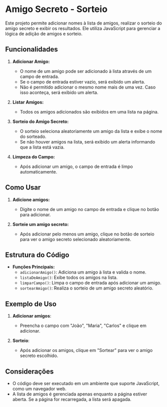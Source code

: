 # Amigo Secreto - Sorteio

Este projeto permite adicionar nomes à lista de amigos, realizar o sorteio do amigo secreto e exibir os resultados. Ele utiliza JavaScript para gerenciar a lógica de adição de amigos e sorteio.

## Funcionalidades

1. **Adicionar Amigo:**
   - O nome de um amigo pode ser adicionado à lista através de um campo de entrada.
   - Se o campo de entrada estiver vazio, será exibido um alerta.
   - Não é permitido adicionar o mesmo nome mais de uma vez. Caso isso aconteça, será exibido um alerta.

2. **Listar Amigos:**
   - Todos os amigos adicionados são exibidos em uma lista na página.

3. **Sorteio do Amigo Secreto:**
   - O sorteio seleciona aleatoriamente um amigo da lista e exibe o nome do sorteado.
   - Se não houver amigos na lista, será exibido um alerta informando que a lista está vazia.

4. **Limpeza do Campo:**
   - Após adicionar um amigo, o campo de entrada é limpo automaticamente.

## Como Usar

1. **Adicione amigos:**
   - Digite o nome de um amigo no campo de entrada e clique no botão para adicionar.

2. **Sorteie um amigo secreto:**
   - Após adicionar pelo menos um amigo, clique no botão de sorteio para ver o amigo secreto selecionado aleatoriamente.

## Estrutura do Código

- **Funções Principais:**
   - `adicionarAmigo()`: Adiciona um amigo à lista e valida o nome.
   - `listaDeAmigo()`: Exibe todos os amigos na lista.
   - `limparCampo()`: Limpa o campo de entrada após adicionar um amigo.
   - `sortearAmigo()`: Realiza o sorteio de um amigo secreto aleatório.

## Exemplo de Uso

1. **Adicionar amigos**:
   - Preencha o campo com "João", "Maria", "Carlos" e clique em adicionar.
   
2. **Sorteio**:
   - Após adicionar os amigos, clique em "Sortear" para ver o amigo secreto escolhido.

## Considerações

- O código deve ser executado em um ambiente que suporte JavaScript, como um navegador web.
- A lista de amigos é gerenciada apenas enquanto a página estiver aberta. Se a página for recarregada, a lista será apagada.
